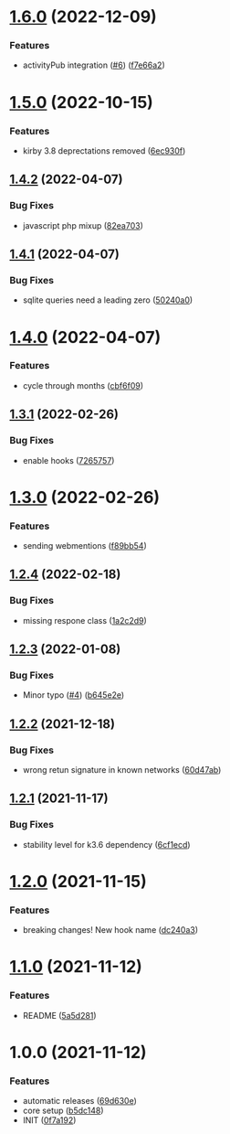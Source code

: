 # [1.6.0](https://github.com/mauricerenck/indieConnector/compare/v1.5.0...v1.6.0) (2022-12-09)


### Features

* activityPub integration ([#6](https://github.com/mauricerenck/indieConnector/issues/6)) ([f7e66a2](https://github.com/mauricerenck/indieConnector/commit/f7e66a21772ffc5566407b973c79a64964ecfb3f))

# [1.5.0](https://github.com/mauricerenck/indieConnector/compare/v1.4.2...v1.5.0) (2022-10-15)


### Features

* kirby 3.8 deprectations removed ([6ec930f](https://github.com/mauricerenck/indieConnector/commit/6ec930f7caf0158b6e7b9a71c69f6aba4ffaf979))

## [1.4.2](https://github.com/mauricerenck/indieConnector/compare/v1.4.1...v1.4.2) (2022-04-07)


### Bug Fixes

* javascript php mixup ([82ea703](https://github.com/mauricerenck/indieConnector/commit/82ea7032771beac91e7f3b973bb098ff01d800e0))

## [1.4.1](https://github.com/mauricerenck/indieConnector/compare/v1.4.0...v1.4.1) (2022-04-07)


### Bug Fixes

* sqlite queries need a leading zero ([50240a0](https://github.com/mauricerenck/indieConnector/commit/50240a07b036c165a0784c80b0e0c6bd299f25d3))

# [1.4.0](https://github.com/mauricerenck/indieConnector/compare/v1.3.1...v1.4.0) (2022-04-07)


### Features

* cycle through months ([cbf6f09](https://github.com/mauricerenck/indieConnector/commit/cbf6f09d2ce034baebeccade03a220413d32820a))

## [1.3.1](https://github.com/mauricerenck/indieConnector/compare/v1.3.0...v1.3.1) (2022-02-26)


### Bug Fixes

* enable hooks ([7265757](https://github.com/mauricerenck/indieConnector/commit/726575793e86a2076d37ddf63c1b6945cde9af7d))

# [1.3.0](https://github.com/mauricerenck/indieConnector/compare/v1.2.4...v1.3.0) (2022-02-26)


### Features

* sending webmentions ([f89bb54](https://github.com/mauricerenck/indieConnector/commit/f89bb5433cfbef01b94764d55638adb02e3c0e3a))

## [1.2.4](https://github.com/mauricerenck/indieConnector/compare/v1.2.3...v1.2.4) (2022-02-18)


### Bug Fixes

* missing respone class ([1a2c2d9](https://github.com/mauricerenck/indieConnector/commit/1a2c2d982dec29d74ffd323bfb318e51416d0ac1))

## [1.2.3](https://github.com/mauricerenck/indieConnector/compare/v1.2.2...v1.2.3) (2022-01-08)


### Bug Fixes

* Minor typo ([#4](https://github.com/mauricerenck/indieConnector/issues/4)) ([b645e2e](https://github.com/mauricerenck/indieConnector/commit/b645e2e28a94850a5dd53c903b426ad274b7a0a3))

## [1.2.2](https://github.com/mauricerenck/indieConnector/compare/v1.2.1...v1.2.2) (2021-12-18)


### Bug Fixes

* wrong retun signature in known networks ([60d47ab](https://github.com/mauricerenck/indieConnector/commit/60d47ab9fcdc560d49b9be42891dfef872d3c5b7))

## [1.2.1](https://github.com/mauricerenck/indieConnector/compare/v1.2.0...v1.2.1) (2021-11-17)


### Bug Fixes

* stability level for k3.6 dependency ([6cf1ecd](https://github.com/mauricerenck/indieConnector/commit/6cf1ecd2842314500271906492f81f19a8e6931f))

# [1.2.0](https://github.com/mauricerenck/indieConnector/compare/v1.1.0...v1.2.0) (2021-11-15)


### Features

* breaking changes! New hook name ([dc240a3](https://github.com/mauricerenck/indieConnector/commit/dc240a3594ba374fd785ae89d6d5886dc9587ea7))

# [1.1.0](https://github.com/mauricerenck/indieConnector/compare/v1.0.0...v1.1.0) (2021-11-12)


### Features

* README ([5a5d281](https://github.com/mauricerenck/indieConnector/commit/5a5d281415cff8fa02231779064d8d4e81b4d92e))

# 1.0.0 (2021-11-12)


### Features

* automatic releases ([69d630e](https://github.com/mauricerenck/indieConnector/commit/69d630ec991de4343c0169556b5e1e9d08be6780))
* core setup ([b5dc148](https://github.com/mauricerenck/indieConnector/commit/b5dc1482e75c57e5194037ba4124ec0635a22ce5))
* INIT ([0f7a192](https://github.com/mauricerenck/indieConnector/commit/0f7a1923ae35e90c5c4fa90033657a0755609119))
